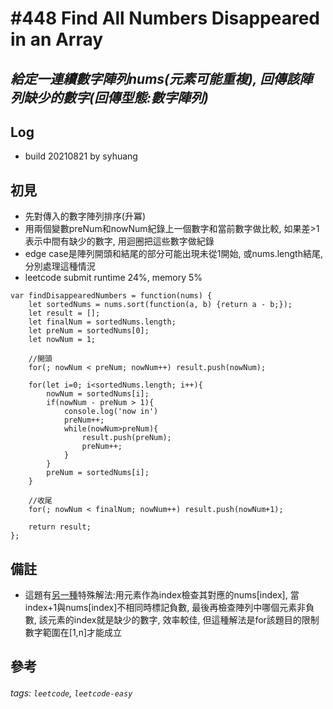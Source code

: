 # \#448 Find All Numbers Disappeared in an Array
## *給定一連續數字陣列nums(元素可能重複), 回傳該陣列缺少的數字(回傳型態:數字陣列)*
## Log
 - build 20210821 by syhuang

## 初見
 - 先對傳入的數字陣列排序(升冪)
 - 用兩個變數preNum和nowNum紀錄上一個數字和當前數字做比較, 如果差>1表示中間有缺少的數字, 用迴圈把這些數字做紀錄
 - edge case是陣列開頭和結尾的部分可能出現未從1開始, 或nums.length結尾, 分別處理這種情況
 - leetcode submit runtime 24%, memory 5%
```javascript=
var findDisappearedNumbers = function(nums) {
    let sortedNums = nums.sort(function(a, b) {return a - b;});
    let result = [];
    let finalNum = sortedNums.length;
    let preNum = sortedNums[0];    
    let nowNum = 1;
    
    //開頭
    for(; nowNum < preNum; nowNum++) result.push(nowNum);
    
    for(let i=0; i<sortedNums.length; i++){
        nowNum = sortedNums[i];
        if(nowNum - preNum > 1){
            console.log('now in')
            preNum++;
            while(nowNum>preNum){
                result.push(preNum);
                preNum++;
            }
        }
        preNum = sortedNums[i];
    }
    
    //收尾
    for(; nowNum < finalNum; nowNum++) result.push(nowNum+1);
    
    return result;
};
```
## 備註
- 這題有[另一種](https://ithelp.ithome.com.tw/articles/10225673)特殊解法:用元素作為index檢查其對應的nums[index], 當index+1與nums[index]不相同時標記負數, 最後再檢查陣列中哪個元素非負數, 該元素的index就是缺少的數字, 效率較佳, 但這種解法是for該題目的限制數字範圍在[1,n]才能成立
## 參考
###### tags: `leetcode`, `leetcode-easy`